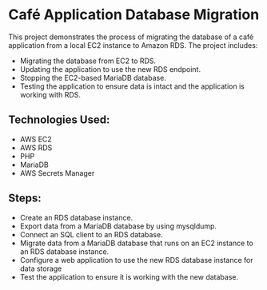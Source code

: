 # Café Application Database Migration

This project demonstrates the process of migrating the database of a café application from a local EC2 instance to Amazon RDS. The project includes:

- Migrating the database from EC2 to RDS.
- Updating the application to use the new RDS endpoint.
- Stopping the EC2-based MariaDB database.
- Testing the application to ensure data is intact and the application is working with RDS.

## Technologies Used:
- AWS EC2
- AWS RDS
- PHP
- MariaDB
- AWS Secrets Manager

## Steps:
- Create an RDS database instance.
- Export data from a MariaDB database by using mysqldump.
- Connect an SQL client to an RDS database.
- Migrate data from a MariaDB database that runs on an EC2 instance to an RDS database instance.
- Configure a web application to use the new RDS database instance for data storage
- Test the application to ensure it is working with the new database.


